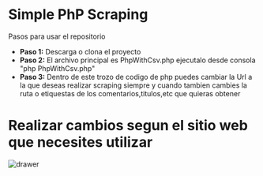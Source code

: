 #  Simple PhP Scraping

Pasos para usar el repositorio 

- **Paso 1:** Descarga o clona el proyecto
- **Paso 2:** El archivo principal es PhpWithCsv.php ejecutalo desde consola "php PhpWithCsv.php"
- **Paso 3:** Dentro de este trozo de codigo de php puedes cambiar la Url a la que deseas realizar scraping siempre y cuando
tambien cambies la ruta o etiquestas  de los comentarios,titulos,etc que quieras obtener 


# Realizar cambios segun el sitio web que necesites utilizar
![drawer](https://preview.ibb.co/gAPrjb/scrap.png)
